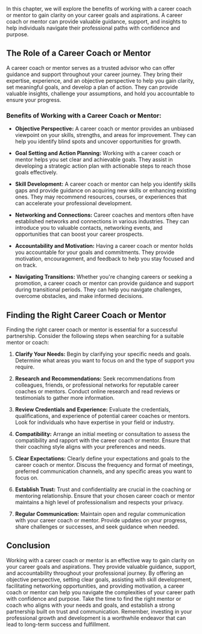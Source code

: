 
In this chapter, we will explore the benefits of working with a career coach or mentor to gain clarity on your career goals and aspirations. A career coach or mentor can provide valuable guidance, support, and insights to help individuals navigate their professional paths with confidence and purpose.

**The Role of a Career Coach or Mentor**
----------------------------------------

A career coach or mentor serves as a trusted advisor who can offer guidance and support throughout your career journey. They bring their expertise, experience, and an objective perspective to help you gain clarity, set meaningful goals, and develop a plan of action. They can provide valuable insights, challenge your assumptions, and hold you accountable to ensure your progress.

### Benefits of Working with a Career Coach or Mentor:

* **Objective Perspective:** A career coach or mentor provides an unbiased viewpoint on your skills, strengths, and areas for improvement. They can help you identify blind spots and uncover opportunities for growth.

* **Goal Setting and Action Planning:** Working with a career coach or mentor helps you set clear and achievable goals. They assist in developing a strategic action plan with actionable steps to reach those goals effectively.

* **Skill Development:** A career coach or mentor can help you identify skills gaps and provide guidance on acquiring new skills or enhancing existing ones. They may recommend resources, courses, or experiences that can accelerate your professional development.

* **Networking and Connections:** Career coaches and mentors often have established networks and connections in various industries. They can introduce you to valuable contacts, networking events, and opportunities that can boost your career prospects.

* **Accountability and Motivation:** Having a career coach or mentor holds you accountable for your goals and commitments. They provide motivation, encouragement, and feedback to help you stay focused and on track.

* **Navigating Transitions:** Whether you're changing careers or seeking a promotion, a career coach or mentor can provide guidance and support during transitional periods. They can help you navigate challenges, overcome obstacles, and make informed decisions.

**Finding the Right Career Coach or Mentor**
--------------------------------------------

Finding the right career coach or mentor is essential for a successful partnership. Consider the following steps when searching for a suitable mentor or coach:

1. **Clarify Your Needs:** Begin by clarifying your specific needs and goals. Determine what areas you want to focus on and the type of support you require.

2. **Research and Recommendations:** Seek recommendations from colleagues, friends, or professional networks for reputable career coaches or mentors. Conduct online research and read reviews or testimonials to gather more information.

3. **Review Credentials and Experience:** Evaluate the credentials, qualifications, and experience of potential career coaches or mentors. Look for individuals who have expertise in your field or industry.

4. **Compatibility:** Arrange an initial meeting or consultation to assess the compatibility and rapport with the career coach or mentor. Ensure that their coaching style aligns with your preferences and needs.

5. **Clear Expectations:** Clearly define your expectations and goals to the career coach or mentor. Discuss the frequency and format of meetings, preferred communication channels, and any specific areas you want to focus on.

6. **Establish Trust:** Trust and confidentiality are crucial in the coaching or mentoring relationship. Ensure that your chosen career coach or mentor maintains a high level of professionalism and respects your privacy.

7. **Regular Communication:** Maintain open and regular communication with your career coach or mentor. Provide updates on your progress, share challenges or successes, and seek guidance when needed.

**Conclusion**
--------------

Working with a career coach or mentor is an effective way to gain clarity on your career goals and aspirations. They provide valuable guidance, support, and accountability throughout your professional journey. By offering an objective perspective, setting clear goals, assisting with skill development, facilitating networking opportunities, and providing motivation, a career coach or mentor can help you navigate the complexities of your career path with confidence and purpose. Take the time to find the right mentor or coach who aligns with your needs and goals, and establish a strong partnership built on trust and communication. Remember, investing in your professional growth and development is a worthwhile endeavor that can lead to long-term success and fulfillment.
